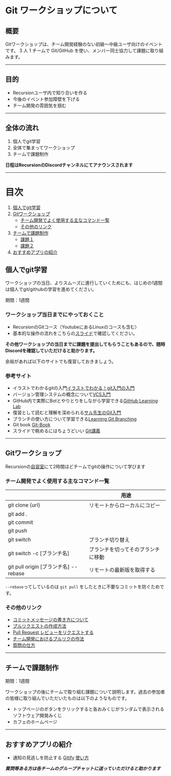 # Git ワークショップについて

## 概要

Gitワークショップは、チーム開発経験のない初級〜中級ユーザ向けのイベントです。
3 人 1 チームで Git/GitHub を使い、メンバー同士協力して課題に取り組みます。

---

## 目的

- Recursionユーザ内で知り合いを作る
- 今後のイベント参加障壁を下げる
- チーム開発の雰囲気を掴む

---

## 全体の流れ

1. 個人でgit学習
2. 全体で集まってワークショップ
3. チームで課題制作

**日程はRecursionのDiscordチャンネルにてアナウンスされます**

---


<!-- TABLE OF CONTENTS -->
目次
=================
 <ol>
  <li>
   <a href="#個人でgit学習">個人でgit学習</a>
  </li>
  <li>
    <a href="#Gitワークショップ">Gitワークショップ</a>
    <ul>
      <li><a href="#チーム開発でよく使用する主なコマンド一覧">チーム開発でよく使用する主なコマンド一覧</a></li>
      <li><a href="#その他のリンク">その他のリンク</a></li>
    </ul>
  </li>
  <li>
   <a href="#チームで課題制作">チームで課題制作</a>
   <ul>
      <li><a href="#課題１">課題１</a></li>
      <li><a href="#課題２">課題２</a></li>
    </ul>
  </li>
  <li>
   <a href="#おすすめアプリの紹介">おすすめアプリの紹介</a>
  </li>
 </ol>
 
  

## 個人でgit学習

ワークショップの当日、よりスムーズに進行していくためにも、はじめの1週間は個人でgit/githubの学習を進めてください。

期間：1週間

### ワークショップ当日までにやっておくこと

- RecursionのGitコース（YoutubeにあるLinuxのコースも含む）
- 基本的な操作の流れをこちらの[スライド](https://docs.google.com/presentation/d/1byfV5jM5MlYI55e5HFVEpvCevFODyYHcDJrqYTYodcs/edit#slide=id.gc6f73a04f_0_0)で確認してください。

**その他ワークショップの当日までに課題を提出してもらうこともあるので、随時Discordを確認していただけると助かります。**

余裕があれば以下のサイトでも復習しておきましょう。

### 参考サイト

- イラストでわかるgitの入門[イラストでわかる！git入門の入門](http://blog.asial.co.jp/894)
- バージョン管理システムの概念について[VCS入門](https://github.com/masaru-b-cl/introduction-to-vcs)
- GitHub内で実際にBotとやりとりをしながら学習できる[GitHub Learning Lab](https://lab.github.com/)
- 復習として読むと理解を深められる[サル先生のGit入門](https://backlog.com/ja/git-tutorial/)
- ブランチの使い方について学習できる[Learning Git Branching](http://k.swd.cc/learnGitBranching-ja/)
- Git book [Git-Book](http://git-scm.com/book/ja/v2)
- スライドで眺めるにはちょうどいい [Git講義](https://kaityo256.github.io/github/)

---

## Gitワークショップ

Recursionの[自習室](https://recursion.ovice.in/)にて2時間ほどチームでgitの操作について学びます


### チーム開発でよく使用する主なコマンド一覧

|                                         | 用途                 |
|-----------------------|-----------------------|
|git clone {url}                          |	リモートからローカルにコピー    | 
|git add .	                              |                         |
|git commit 	                            |                         |
|git push	                                |                         |
|git switch	                              | ブランチ切り替え            |
|git switch -c	[ブランチ名]                         | ブランチを切ってそのブランチに移動  |
|git pull origin [ブランチ名] --rebase	        | リモートの最新版を取得する   | 

`--rebase`ってしているのは `git pull` をしたときに不要なコミットを防ぐためです。

### その他のリンク

- [コミットメッセージの書き方について](https://qiita.com/konatsu_p/items/dfe199ebe3a7d2010b3e)
- [プルリクエストの作成方法
](https://docs.github.com/ja/pull-requests/collaborating-with-pull-requests/proposing-changes-to-your-work-with-pull-requests/creating-a-pull-request)
- [Pull Request レビューをリクエストする
](https://docs.github.com/ja/pull-requests/collaborating-with-pull-requests/proposing-changes-to-your-work-with-pull-requests/requesting-a-pull-request-review)
- [チーム開発におけるプルリクの作法](https://qiita.com/ikuwow/items/fb52a54c086398eb5b92)
- [質問の仕方](https://qiita.com/seki_uk/items/4001423b3cd3db0dada7)


---

## チームで課題制作

期間：1週間

ワークショップの後にチームで取り組む課題について説明します。過去の参加者の皆様に取り組んでいただいたものは以下のようなものです。

- トップページのボタンをクリックすると各おみくじがランダムで表示されるソフトウェア開発みくじ
- カフェのホームページ

---

## おすすめアプリの紹介

- 通知の見逃しを防止する
[Gitify](https://www.gitify.io/)
[使い方](https://bake0937.hatenablog.com/entry/2019/10/20/160626)


 ***質問等ある方は各チームのグループチャットに送っていただけると助かります***
